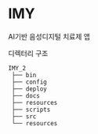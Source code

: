 # IMY
AI기반 음성디지털 치료제 앱


디렉터리 구조
```
IMY_2
 ├── bin
 ├── config
 ├── deploy
 ├── docs
 ├── resources
 ├── scripts
 ├── src
 └── resources
```
